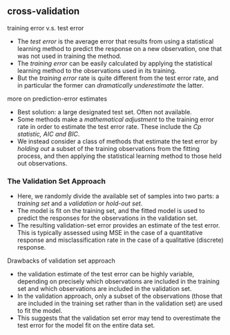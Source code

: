 ## cross-validation

training error v.s. test error
* The *test error* is the average error that results from using a statistical learning method to predict the response on a new observation, one that was not used in training the method.
* The *training error* can be easily calculated by applying the statistical learning method to the observations used in its training.
* But the *training error* rate is quite different from the test error rate, and in particular the former can *dramatically underestimate* the latter.

more on prediction-error estimates
* Best solution: a large designated test set. Often not available.
* Some methods make a *mathematical adjustment* to the training error rate in order to estimate the test error rate. These include the *Cp statistic, AIC and BIC*.
* We instead consider a class of methods that estimate the test error by *holding out* a subset of the training observations from the fitting process, and then applying the statistical learning method to those held out observations.

### The Validation Set Approach

* Here, we randomly divide the available set of samples into two parts: a *training set* and a *validation* or *hold-out set*.
* The model is fit on the training set, and the fitted model is used to predict the responses for the observations in the validation set.
* The resulting validation-set error provides an estimate of the test error. This is typically assessed using MSE in the case of a quantitative response and misclassification rate in the case of a qualitative (discrete) response.

Drawbacks of validation set approach
* the validation estimate of the test error can be highly variable, depending on precisely which observations are included in the training set and which observations are included in the validation set.
* In the validation approach, only a subset of the observations (those that are included in the training set rather than in the validation set) are used to fit the model.
* This suggests that the validation set error may tend to overestimate the test error for the model fit on the entire data set.
